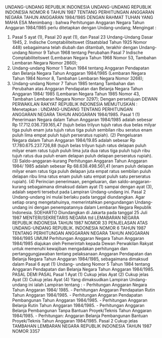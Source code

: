  UNDANG-UNDANG REPUBLIK INDONESIA UNDANG-UNDANG REPUBLIK INDONESIA NOMOR 6 TAHUN 1987 TENTANG PERHITUNGAN ANGGARAN NEGARA TAHUN ANGGARAN 1984/1985
DENGAN RAHMAT TUHAN YANG MAHA ESA
Menimbang :
 bahwa Perhitungan Anggaran Negara Tahun Anggaran 1984/1985 perlu ditetapkan dengan Undang-undang;
Mengingat :

1. Pasal 5 ayat (1), Pasal 20 ayat (1), dan Pasal 23 Undang-Undang Dasar 1945, 2. Indische Comptabiliteitswet (Staatsblad Tahun 1925 Nomor 448) sebagaimana telah diubah dan ditambah, terakhir dengan Undang-undang Nomor 9 Tahun 1968 tentang Perubahan Pasal 7 Indische Comptabiliteitswet (Lembaran Negara Tahun 1968 Nomor 53, Tambahan Lembaran Negara Nomor 2860);
3. Undang-undang Nomor 1 Tahun 1984 tentang Anggaran Pendapatan dan Belanja Negara Tahun Anggaran 1984/1985 (Lembaran Negara Tahun 1984 Nomor 8, Tambahan Lembaran Negara Nomor 3268);
4. Undang-undang Nomor 7 Tahun 1985 tentang Tambahan dan Perubahan atas Anggaran Pendapatan dan Belanja Negara Tahun Anggaran 1984/ 1985 (Lembaran Negara Tahun 1985 Nomor 43, Tambahan Lembaran Negara Nomor 3297); Dengan persetujuan DEWAN PERWAKILAN RAKYAT REPUBLIK INDONESIA
MEMUTUSKAN :
 Menetapkan : UNDANG-UNDANG TENTANG PERHITUNGAN ANGGARAN NEGARA TAHUN ANGGARAN 1984/1985.
Pasal 1
(1) Penerimaan Negara dalam Tahun Anggaran 1984/1985 adalah sebesar Rp 17.712.036.739.165,47 (tujuh belas trilyun tujuh ratus dua belas milyar tiga puluh enam juta tujuh ratus tiga puluh sembilan ribu seratus enam puluh lima empat puluh tujuh perseratus rupiah).
(2) Pengeluaran Negara dalam Tahun Anggaran 1984/19.85 adalah sebesar Rp 17.780.675.237.726,88 (tujuh belas trilyun tujuh ratus delapan puluh milyar enam ratus tujuh puluh lima juta dua ratus tiga puluh tujuh ribu tujuh ratus dua puluh enam delapan puluh delapan perseratus rupiah).
(3) Saldo-anggaran-kurang Perhitungan Anggaran Tahun Anggaran 1984/ 1985 adalah sebesar Rp 68.638.498.561,41 (enam puluh delapan milyar enam ratus tiga puluh delapan juta empat ratus sembilan puluh delapan ribu lima ratus enam puluh satu empat puluh satu perseratus rupiah).
(4) Perincian penerimaan, pengeluaran, dan saldo-anggaran-kurang sebagaimana dimaksud dalam ayat (1) sampai dengan ayat (3), adalah seperti tersebut pada Lampiran Undang-undang ini.
Pasal 2
Undang-undang ini mulai berlaku pada tanggal diundangkan. Agar setiap orang mengetahuinya, memerintahkan pengundangan Undang-undang ini dengan penempatannya dalam Lembaran Negara Republik Indonesia. SOEHARTO Diundangkan di Jakarta pada tanggal 25 Juli 1987 MENTERI/SEKRETARIS NEGARA ttd LEMABARAN NEGARA REPUBLIK INDONESIA TAHUN 1987 NOMOR 33 PENJELASAN ATAS UNDANG-UNDANG REPUBLIK. INDONESIA NOMOR 6 TAHUN 1987 TENTANG PERHITUNGAN ANGGARAN NEGARA TAHUN ANGGARAN 1984/1985 UMUM Perhitungan Anggaran Negara Tahun Anggaran 1984/1985 diajukan oleh Pemerintah kepada Dewan Perwakilan Rakyat untuk memenuhi kewajiban mengadakan perhitungan dan pertanggungjawaban tentang pelaksanaan Anggaran Pendapatan dan Belanja Negara Tahun Anggaran 1984/1985, sebagaimana dimaksud dalam Pasal 6 ayat (1) Undang- undang Nomor 5 Tahun 1984 tentang Anggaran Pendapatan dan Belanja Negara Tahun Anggaran 1984/1985. PASAL DEMI PASAL Pasal 1 Ayat (1) Cukup jelas Ayat (2) Cukup jelas Ayat (3) Cukup jelas Ayat (4) Yang dimaksudkan Lampiran Undang-undang ini ialah Lampiran tentang : - Perhitungan Anggaran Negara Tahun Anggaran 1984/ 1985. - Perhitungan Anggaran Pendapatan Rutin Tahun Anggaran 1984/1985. - Perhitungan Anggaran Pendapatan Pembangunan Tahun Anggaran 1984/1985. - Perhitungan Anggaran Belanja Rutin Tahun Anggaran 1984/1985. - Perhitungan Anggaran Belanja Pembangunan Tanpa Bantuan Proyek/Teknis Tahun Anggaran 1984/1985. - Perhitungan: Anggaran Belanja Pembangunan Bantuan Proyek/Teknis Tahun Anggaran 1984/1985. Pasal 2 Cukup jelas TAMBAHAN LEMBARAN NEGARA REPUBLIK INDONESIA TAHUN 1987 NOMOR 3357